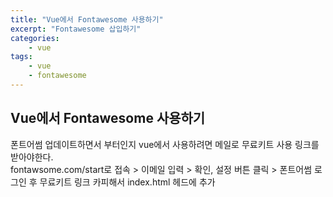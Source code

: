 ```yaml
--- 
title: "Vue에서 Fontawesome 사용하기" 
excerpt: "Fontawesome 삽입하기"
categories: 
    - vue
tags: 
    - vue 
    - fontawesome
--- 
```

## Vue에서 Fontawesome 사용하기

폰트어썸 업데이트하면서 부터인지 vue에서 사용하려면 메일로 무료키트 사용 링크를 받아야한다.  
fontawsome.com/start로 접속 > 이메일 입력 > 확인, 설정 버튼 클릭 > 폰트어썸 로그인 후 무료키트 링크 카피해서 index.html 헤드에 추가  